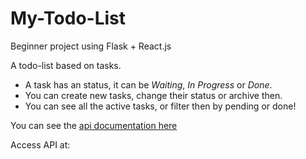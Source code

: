 # My-Todo-List
Beginner project using Flask + React.js

A todo-list based on tasks.

*  A task has an status, it can be *Waiting*, *In Progress* or *Done*.
*  You can create new tasks, change their status or archive then.
*  You can see all the active tasks, or filter then by pending or done!

You can see the [api documentation here](api-doc.md)

Access API at:

